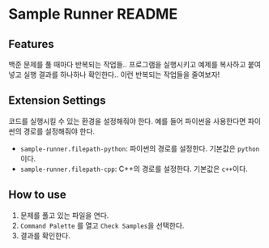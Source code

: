 # Sample Runner README

## Features

백준 문제를 풀 때마다 반복되는 작업들.. 프로그램을 실행시키고 예제를 복사하고 붙여넣고 실행 결과를 하나하나 확인한다.. 이런 반복되는 작업들을 줄여보자!

## Extension Settings

코드를 실행시킬 수 있는 환경을 설정해줘야 한다. 예를 들어 파이썬을 사용한다면 파이썬의 경로를 설정해줘야 한다.

- `sample-runner.filepath-python`: 파이썬의 경로를 설정한다. 기본값은 `python`이다.
- `sample-runner.filepath-cpp`: C++의 경로를 설정한다. 기본값은 `c++`이다.

## How to use

1. 문제를 풀고 있는 파일을 연다.
2. `Command Palette` 를 열고 `Check Samples`을 선택한다.
3. 결과를 확인한다.
